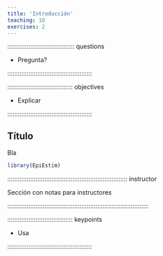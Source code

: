 ```yaml
---
title: 'Introducción'
teaching: 10
exercises: 2
---
```


:::::::::::::::::::::::::::::::::::::: questions 

- Pregunta?

::::::::::::::::::::::::::::::::::::::::::::::::

::::::::::::::::::::::::::::::::::::: objectives

- Explicar

::::::::::::::::::::::::::::::::::::::::::::::::

## Título

Bla


```r
library(EpiEstim)
```


:::::::::::::::::::::::::::::::::::::::::::::::::::::::::::::::::::: instructor

Sección con notas para instructores

::::::::::::::::::::::::::::::::::::::::::::::::::::::::::::::::::::::::::::::::

::::::::::::::::::::::::::::::::::::: keypoints 

- Usa

::::::::::::::::::::::::::::::::::::::::::::::::

